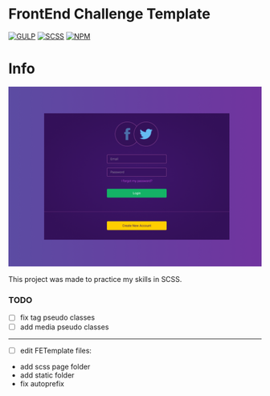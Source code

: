 # FrontEnd Challenge Template
[![GULP](https://img.shields.io/badge/-GULP-orange)](https://gulpjs.com/)
[![SCSS](https://img.shields.io/badge/-SCSS-informational)](https://sass-scss.ru/)
[![NPM](https://img.shields.io/badge/-NPM-lightgrey)](https://www.npmjs.com/)

# Info
![form preview](./figma_preview.png)

This project was made to practice my skills in SCSS.


### TODO

- [ ] fix <a> tag pseudo classes
- [ ] add media pseudo classes

 <hr>

- [ ] edit FETemplate files:
 - add scss page folder
 - add static folder
 - fix autoprefix 

